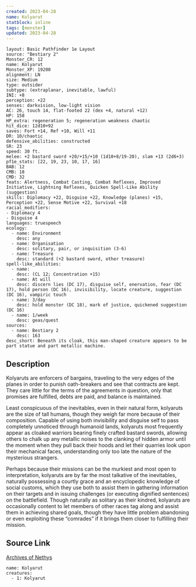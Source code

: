 ```yaml
---
created: 2023-04-28
name: Kolyarut
statblock: inline
tags: [monster]
updated: 2023-04-28
---
```

```statblock
layout: Basic Pathfinder 1e Layout
source: "Bestiary 2"
Monster_CR: 12
name: Kolyarut
Monster_XP: 19200
alignment: LN
size: Medium
type: outsider
subtype: (extraplanar, inevitable, lawful)
INI: +8
perception: +22
senses: darkvision, low-light vision
AC: 26, touch 14, flat-footed 22 (dex +4, natural +12)
HP: 158
HP_extra: regeneration 5; regeneration weakness chaotic
hit_dice: 12d10+92
saves: Fort +14, Ref +10, Will +11
DR: 10/chaotic
defensive_abilities: constructed
SR: 23
speed: 30 ft.
melee: +2 bastard sword +20/+15/+10 (1d10+8/19-20), slam +13 (2d6+3)
pf1e_stats: [22, 19, 23, 10, 17, 16]
BAB: 12
CMB: 18
CMD: 32
feats: Alertness, Combat Casting, Combat Reflexes, Improved Initiative, Lightning Reflexes, Quicken Spell-Like Ability (suggestion)
skills: Diplomacy +22, Disguise +22, Knowledge (planes) +15, Perception +22, Sense Motive +22, Survival +18
racial_modifiers:
- Diplomacy 4
- Disguise 4
languages: truespeech
ecology:
  - name: Environment
    desc: any
  - name: Organisation
    desc: solitary, pair, or inquisition (3-6)
  - name: Treasure
    desc: standard (+2 bastard sword, other treasure)
spell-like_abilities:
  - name:
    desc: (CL 12; Concentration +15)
  - name: At will
    desc: discern lies (DC 17), disguise self, enervation, fear (DC 17), hold person (DC 16), invisibility, locate creature, suggestion (DC 16), vampiric touch
  - name: 3/day
    desc: hold monster (DC 18), mark of justice, quickened suggestion (DC 16)
  - name: 1/week
    desc: geas/quest
sources:
  - name: Bestiary 2
    desc: 163
desc_short: Beneath its cloak, this man-shaped creature appears to be part statue and part metallic machine.
```
## Description
Kolyaruts are enforcers of bargains, traveling to the very edges of the planes in order to punish oath-breakers and see that contracts are kept. They care little for the terms of the agreements in question, only that promises are fulfilled, debts are paid, and balance is maintained.

Least conspicuous of the inevitables, even in their natural form, kolyaruts are the size of tall humans, though they weigh far more because of their composition. Capable of using both invisibility and disguise self to pass completely unnoticed through humanoid lands, kolyaruts most frequently appear as cloaked warriors bearing finely crafted bastard swords, allowing others to chalk up any metallic noises to the clanking of hidden armor until the moment when they pull back their hoods and let their quarries look upon their mechanical faces, understanding only too late the nature of the mysterious strangers.

Perhaps because their missions can be the murkiest and most open to interpretation, kolyaruts are by far the most talkative of the inevitables, naturally possessing a courtly grace and an encyclopedic knowledge of social customs, which they use both to assist them in gathering information on their targets and in issuing challenges (or executing dignified sentences) on the battlefield. Though naturally as solitary as their kindred, kolyaruts are occasionally content to let members of other races tag along and assist them in achieving shared goals, though they have little problem abandoning or even exploiting these “comrades” if it brings them closer to fulfilling their mission.
## Source Link
[Archives of Nethys](https://aonprd.com/MonsterDisplay.aspx?ItemName=Kolyarut)
```encounter-table
name: Kolyarut
creatures:
  - 1: Kolyarut
```

